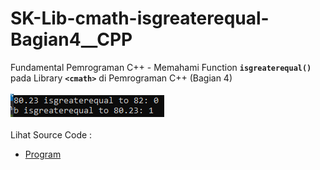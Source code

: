 # SK-Lib-cmath-isgreaterequal-Bagian4__CPP
Fundamental Pemrograman C++ - Memahami Function <code><b>isgreaterequal()</b></code> pada Library <code><b>&lt;cmath></b></code> di Pemrograman C++ (Bagian 4)<br><br>
<img src="https://github.com/RizkyKhapidsyah/SK-Lib-cmath-isgreaterequal-Bagian4__CPP/blob/master/SK-Lib-cmath-isgreaterequal-Bagian4__CPP/result/001.PNG"><br><br>
Lihat Source Code : <br>
- <a href="https://github.com/RizkyKhapidsyah/SK-Lib-cmath-isgreaterequal-Bagian4__CPP/blob/master/SK-Lib-cmath-isgreaterequal-Bagian4__CPP/Source.cpp">Program</a>
